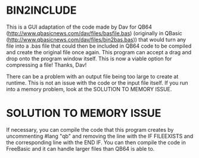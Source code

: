 # BIN2INCLUDE

This is a GUI adaptation of the code made by Dav for QB64 (<http://www.qbasicnews.com/dav/files/basfile.bas>) (originally in QBasic (<http://www.qbasicnews.com/dav/files/bin2bas.bas>)) that would turn any file into a .bas file that could then be included in QB64 code to be compiled and create the original file once again.
This program can accept a drag and drop onto the program window itself.
This is now a viable option for compressing a file! Thanks, Dav!

There can be a problem with an output file being too large to create at runtime. This is not an issue with the code or the input file itself. If you run into a memory problem, look at the SOLUTION TO MEMORY ISSUE.

# SOLUTION TO MEMORY ISSUE

If necessary, you can compile the code that this program creates by uncommenting #lang "qb" and removing the line with the IF FILEEXISTS and the corresponding line with the END IF. You can then compile the code in FreeBasic and it can handle larger files than QB64 is able to.
